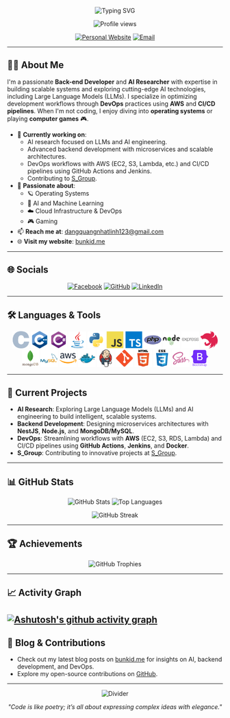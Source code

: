 <!-- Nhat Linh's GitHub README -->
<!-- Feel free to edit text, links, or add new sections. Ensure image URLs and badges remain valid. -->

<p align="center">
  <img src="https://readme-typing-svg.demolab.com?font=Fira+Code&pause=1000&color=00FF88&center=true&vCenter=true&width=435&lines=Hello,+I'm+Nhat+Linh!;Back-end+Developer+%26+AI+Enthusiast" alt="Typing SVG" />
</p>

<p align="center">
  <img src="https://komarev.com/ghpvc/?username=levidang306&style=flat-square&color=blue" alt="Profile views" />
</p>

<p align="center">
  <a href="http://bunkid.me/"><img src="https://img.shields.io/badge/Personal_Website-1E1E1E?style=for-the-badge&logo=web&logoColor=white" alt="Personal Website" /></a>
  <a href="mailto:dangquangnhatlinh123@gmail.com"><img src="https://img.shields.io/badge/Email-dangquangnhatlinh123%40gmail.com-red?style=for-the-badge&logo=gmail&logoColor=white" alt="Email" /></a>
</p>

---

## 👨‍💻 About Me

I'm a passionate **Back-end Developer** and **AI Researcher** with expertise in building scalable systems and exploring cutting-edge AI technologies, including Large Language Models (LLMs). I specialize in optimizing development workflows through **DevOps** practices using **AWS** and **CI/CD pipelines**. When I'm not coding, I enjoy diving into **operating systems** or playing **computer games** 🎮.

- 🔭 **Currently working on**: 
  - AI research focused on LLMs and AI engineering. <!-- Add specific AI projects or repos here -->
  - Advanced backend development with microservices and scalable architectures. <!-- Add specific backend projects -->
  - DevOps workflows with AWS (EC2, S3, Lambda, etc.) and CI/CD pipelines using GitHub Actions and Jenkins. <!-- Add specific DevOps projects -->
  - Contributing to [S_Group](https://www.facebook.com/sgroupvn.org).
- 🌟 **Passionate about**:
  - 🪐 Operating Systems
  - 🤖 AI and Machine Learning
  - ☁️ Cloud Infrastructure & DevOps
  - 🎮 Gaming
- 📫 **Reach me at**: [dangquangnhatlinh123@gmail.com](mailto:dangquangnhatlinh123@gmail.com)
- 🌐 **Visit my website**: [bunkid.me](http://bunkid.me/)

---

## 🌐 Socials

<!-- Update the LinkedIn URL with your actual profile -->
<p align="center">
  <a href="https://www.facebook.com/levidang2002/"><img src="https://img.shields.io/badge/Facebook-1877F2?style=for-the-badge&logo=facebook&logoColor=white" alt="Facebook" /></a>
  <a href="https://github.com/levidang306"><img src="https://img.shields.io/badge/GitHub-181717?style=for-the-badge&logo=github&logoColor=white" alt="GitHub" /></a>
  <a href="https://www.linkedin.com/in/nhat-linh-dang/"><img src="https://img.shields.io/badge/LinkedIn-0A66C2?style=for-the-badge&logo=linkedin&logoColor=white" alt="LinkedIn" /></a>
</p>

---

## 🛠️ Languages & Tools

<!-- Add or remove icons by updating the links. Find more at https://github.com/devicons/devicon -->
<p align="center">
  <a href="https://www.cprogramming.com/"><img src="https://raw.githubusercontent.com/devicons/devicon/master/icons/c/c-original.svg" alt="C" width="40" height="40"/></a>
  <a href="https://www.w3schools.com/cpp/"><img src="https://raw.githubusercontent.com/devicons/devicon/master/icons/cplusplus/cplusplus-original.svg" alt="C++" width="40" height="40"/></a>
  <a href="https://www.w3schools.com/cs/"><img src="https://raw.githubusercontent.com/devicons/devicon/master/icons/csharp/csharp-original.svg" alt="C#" width="40" height="40"/></a>
  <a href="https://www.java.com"><img src="https://raw.githubusercontent.com/devicons/devicon/master/icons/java/java-original.svg" alt="Java" width="40" height="40"/></a>
  <a href="https://www.python.org"><img src="https://raw.githubusercontent.com/devicons/devicon/master/icons/python/python-original.svg" alt="Python" width="40" height="40"/></a>
  <a href="https://developer.mozilla.org/en-US/docs/Web/JavaScript"><img src="https://raw.githubusercontent.com/devicons/devicon/master/icons/javascript/javascript-original.svg" alt="JavaScript" width="40" height="40"/></a>
  <a href="https://www.typescriptlang.org/"><img src="https://raw.githubusercontent.com/devicons/devicon/master/icons/typescript/typescript-original.svg" alt="TypeScript" width="40" height="40"/></a>
  <a href="https://www.php.net"><img src="https://raw.githubusercontent.com/devicons/devicon/master/icons/php/php-original.svg" alt="PHP" width="40" height="40"/></a>
  <a href="https://nodejs.org"><img src="https://raw.githubusercontent.com/devicons/devicon/master/icons/nodejs/nodejs-original-wordmark.svg" alt="Node.js" width="40" height="40"/></a>
  <a href="https://expressjs.com"><img src="https://raw.githubusercontent.com/devicons/devicon/master/icons/express/express-original-wordmark.svg" alt="Express" width="40" height="40"/></a>
  <a href="https://nestjs.com/"><img src="https://raw.githubusercontent.com/devicons/devicon/master/icons/nestjs/nestjs-plain.svg" alt="NestJS" width="40" height="40"/></a>
  <a href="https://www.mongodb.com/"><img src="https://raw.githubusercontent.com/devicons/devicon/master/icons/mongodb/mongodb-original-wordmark.svg" alt="MongoDB" width="40" height="40"/></a>
  <a href="https://www.mysql.com/"><img src="https://raw.githubusercontent.com/devicons/devicon/master/icons/mysql/mysql-original-wordmark.svg" alt="MySQL" width="40" height="40"/></a>
  <a href="https://aws.amazon.com/"><img src="https://raw.githubusercontent.com/devicons/devicon/master/icons/amazonwebservices/amazonwebservices-original.svg" alt="AWS" width="40" height="40"/></a>
  <a href="https://www.docker.com/"><img src="https://raw.githubusercontent.com/devicons/devicon/master/icons/docker/docker-original.svg" alt="Docker" width="40" height="40"/></a>
  <a href="https://www.jenkins.io/"><img src="https://raw.githubusercontent.com/devicons/devicon/master/icons/jenkins/jenkins-original.svg" alt="Jenkins" width="40" height="40"/></a>
  <a href="https://git-scm.com/"><img src="https://raw.githubusercontent.com/devicons/devicon/master/icons/git/git-original.svg" alt="Git" width="40" height="40"/></a>
  <a href="https://www.w3.org/html/"><img src="https://raw.githubusercontent.com/devicons/devicon/master/icons/html5/html5-original-wordmark.svg" alt="HTML5" width="40" height="40"/></a>
  <a href="https://www.w3schools.com/css/"><img src="https://raw.githubusercontent.com/devicons/devicon/master/icons/css3/css3-original-wordmark.svg" alt="CSS3" width="40" height="40"/></a>
  <a href="https://sass-lang.com"><img src="https://raw.githubusercontent.com/devicons/devicon/master/icons/sass/sass-original.svg" alt="SASS" width="40" height="40"/></a>
  <a href="https://getbootstrap.com"><img src="https://raw.githubusercontent.com/devicons/devicon/master/icons/bootstrap/bootstrap-plain-wordmark.svg" alt="Bootstrap" width="40" height="40"/></a>
</p>

---

## 🚀 Current Projects

<!-- Add specific project details or GitHub repo links -->
- **AI Research**: Exploring Large Language Models (LLMs) and AI engineering to build intelligent, scalable systems.
- **Backend Development**: Designing microservices architectures with **NestJS**, **Node.js**, and **MongoDB/MySQL**.
- **DevOps**: Streamlining workflows with **AWS** (EC2, S3, RDS, Lambda) and CI/CD pipelines using **GitHub Actions**, **Jenkins**, and **Docker**.
- **S_Group**: Contributing to innovative projects at [S_Group](https://www.facebook.com/sgroupvn.org). <!-- Add specific contributions if applicable -->

---

## 📊 GitHub Stats

<!-- Update themes (e.g., gruvbox, dracula, tokyonight) or other parameters as needed -->
<p align="center">
  <img src="https://github-readme-stats.vercel.app/api?username=levidang306&show_icons=true&theme=gruvbox&hide_border=true" alt="GitHub Stats" width="400" />
  <img src="https://github-readme-stats.vercel.app/api/top-langs/?username=levidang306&layout=compact&theme=gruvbox&hide_border=true" alt="Top Languages" width="350" />
</p>

<p align="center">
  <img src="https://github-readme-streak-stats.herokuapp.com/?user=levidang306&theme=gruvbox&hide_border=true" alt="GitHub Streak" width="500" />
</p>

---

## 🏆 Achievements

<!-- Customize theme or add/remove trophies -->
<p align="center">
  <img src="https://github-profile-trophy.vercel.app/?username=levidang306&theme=onedark&no-frame=true&margin-w=10" alt="GitHub Trophies" />
</p>

---

## 📈 Activity Graph

<!-- Change theme (e.g., dracula, github-dark) or adjust parameters -->
[![Ashutosh's github activity graph](https://github-readme-activity-graph.vercel.app/graph?username=levidang306&bg_color=ffffff&color=000000&line=9be9a8&point=40c463&area=true&hide_border=true)](https://github.com/ashutosh00710/github-readme-activity-graph)
---

## 📝 Blog & Contributions

<!-- Add specific blog posts or contribution links -->
- Check out my latest blog posts on [bunkid.me](http://bunkid.me/) for insights on AI, backend development, and DevOps.
- Explore my open-source contributions on [GitHub](https://github.com/levidang306).

---

<p align="center">
  <img src="https://user-images.githubusercontent.com/73097560/115834477-dbab4500-a447-11eb-908a-139a6edaec5c.gif" alt="Divider" />
</p>

<p align="center">
  <i>"Code is like poetry; it’s all about expressing complex ideas with elegance."</i>
</p>

<!-- End of README -->
